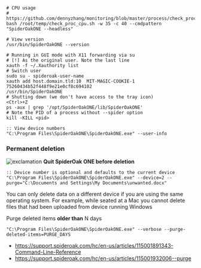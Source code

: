 ```shell
# CPU usage
# https://github.com/dennyzhang/monitoring/blob/master/process/check_proc_cpu/check_proc_cpu.sh
bash /root/temp/check_proc_cpu.sh -w 35 -c 40 --cmdpattern "SpiderOakONE --headless"

# View version
/usr/bin/SpiderOakONE --version

# Running in GUI mode with X11 forwarding via su
# [!] As the original user. Note the last line
xauth -f ~/.Xauthority list
# Switch user
sudo su - spideroak-user-name
xauth add host.domain.tld:10  MIT-MAGIC-COOKIE-1  75260434b52f448f9e21e0cf8c694102
/usr/bin/SpiderOakONE
# Shutting down (we don't have access to the tray icon)
<Ctrl>+Z
ps -aux | grep '/opt/SpiderOakONE/lib/SpiderOakONE'
# Note the PID of a process without --spider option
kill -KILL <pid>
```

```batch
:: View device numbers
"C:\Program Files\SpiderOakONE\SpiderOakONE.exe" --user-info
```

### Permanent deletion

![exclamation](https://github.com/cheretbe/notes/blob/master/images/warning_16.png) **Quit SpiderOak ONE before deletion**

```batch
:: Device number is optional and defaults to the current device
"C:\Program Files\SpiderOakONE\SpiderOakONE.exe" --device=2 --purge="C:\Documents and Settings\My Documents\unwanted.docx"
```
You can only delete data on a different device if you are using the same operating system.
For example, while seated at a Mac you cannot delete files that had been uploaded from device running Windows

Purge deleted items **older than** N days

```batch
"C:\Program Files\SpiderOakONE\SpiderOakONE.exe" --verbose --purge-deleted-items=PURGE_DAYS
```

* https://support.spideroak.com/hc/en-us/articles/115001891343-Command-Line-Reference
* https://support.spideroak.com/hc/en-us/articles/115001932006--purge
